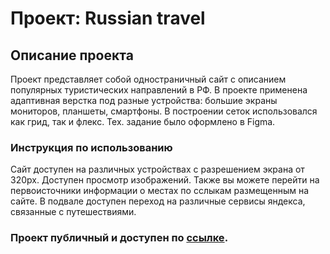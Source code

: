 # Проект: Russian travel
## Описание проекта
Проект представляет собой одностраничный сайт с описанием популярных туристических направлений  в РФ. В проекте применена адаптивная верстка под разные устройства: большие экраны мониторов, планшеты, смартфоны. В построении сеток использовался как грид, так и флекс. Тех. задание было оформлено в Figma.
### Инструкция по использованию 
Сайт доступен на различных устройствах с разрешением экрана от 320px. Доступен просмотр изображений. Также вы можете перейти на первоисточники информации о местах по сслыкам размещенным на сайте. В подвале доступен переход на различные сервисы яндекса, связанные с путешествиями.
### Проект публичный и доступен по  [ссылке](https://nevada001.github.io/russian-travel).
